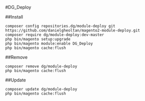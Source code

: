 #DG_Deploy

##Install

```
composer config repositories.dg/module-deploy git https://github.com/danielgheoltan/magento2-module-deploy.git
composer require dg/module-deploy:dev-master
php bin/magento setup:upgrade
php bin/magento module:enable DG_Deploy
php bin/magento cache:flush
```

##Remove

```
composer remove dg/module-deploy
php bin/magento cache:flush
```

##Update

```
composer update dg/module-deploy
php bin/magento cache:flush
```
